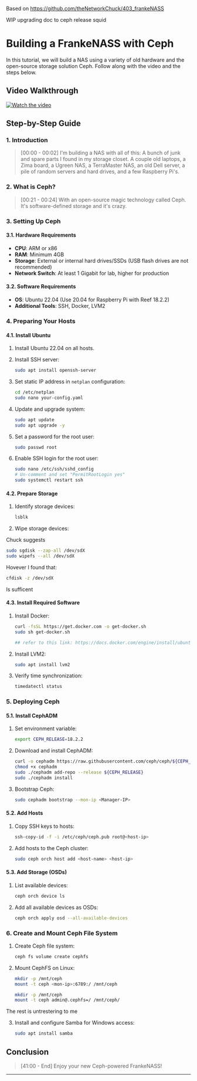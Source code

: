 
Based on https://github.com/theNetworkChuck/403_frankeNASS

WIP upgrading doc to ceph release squid


# Building a FrankeNASS with Ceph

In this tutorial, we will build a NAS using a variety of old hardware and the open-source storage solution Ceph. Follow along with the video and the steps below.

## Video Walkthrough

[![Watch the video](https://img.youtube.com/vi/jJrnJ9rj6fs/maxresdefault.jpg)](https://youtu.be/jJrnJ9rj6fs)

## Step-by-Step Guide

### 1. Introduction

> [00:00 - 00:02] I'm building a NAS with all of this: A bunch of junk and spare parts I found in my storage closet. A couple old laptops, a Zima board, a Ugreen NAS, a TerraMaster NAS, an old Dell server, a pile of random servers and hard drives, and a few Raspberry Pi's.

### 2. What is Ceph?

> [00:21 - 00:24] With an open-source magic technology called Ceph. It's software-defined storage and it's crazy.

### 3. Setting Up Ceph

#### 3.1. Hardware Requirements

- **CPU**: ARM or x86
- **RAM**: Minimum 4GB
- **Storage**: External or internal hard drives/SSDs (USB flash drives are not recommended)
- **Network Switch**: At least 1 Gigabit for lab, higher for production

#### 3.2. Software Requirements

- **OS**: Ubuntu 22.04 (Use 20.04 for Raspberry Pi with Reef 18.2.2)
- **Additional Tools**: SSH, Docker, LVM2

### 4. Preparing Your Hosts

#### 4.1. Install Ubuntu

1. Install Ubuntu 22.04 on all hosts.
2. Install SSH server:
   ```sh
   sudo apt install openssh-server
   ```

3. Set static IP address in `netplan` configuration:
   ```sh
   cd /etc/netplan
   sudo nano your-config.yaml
   ```

4. Update and upgrade system:
   ```sh
   sudo apt update
   sudo apt upgrade -y
   ```

5. Set a password for the root user:
   ```sh
   sudo passwd root
   ```

6. Enable SSH login for the root user:
   ```sh
   sudo nano /etc/ssh/sshd_config
   # Un-comment and set "PermitRootLogin yes"
   sudo systemctl restart ssh
   ```

#### 4.2. Prepare Storage

1. Identify storage devices:
   ```sh
   lsblk
   ```

2. Wipe storage devices:

Chuck suggests
   ```sh
   sudo sgdisk --zap-all /dev/sdX
   sudo wipefs --all /dev/sdX
   ```

Hovever I found that:
   ```sh
   cfdisk -z /dev/sdX
   ```
Is sufficent

#### 4.3. Install Required Software

1. Install Docker:
   ```sh
   curl -fsSL https://get.docker.com -o get-docker.sh
   sudo sh get-docker.sh

   ## refer to this link: https://docs.docker.com/engine/install/ubuntu/
   ```

2. Install LVM2:
   ```sh
   sudo apt install lvm2
   ```

3. Verify time synchronization:
   ```sh
   timedatectl status
   ```

### 5. Deploying Ceph

#### 5.1. Install CephADM

1. Set environment variable:
   ```sh
   export CEPH_RELEASE=18.2.2
   ```

2. Download and install CephADM:
   ```sh
   curl -o cephadm https://raw.githubusercontent.com/ceph/ceph/${CEPH_RELEASE}/src/cephadm/cephadm
   chmod +x cephadm
   sudo ./cephadm add-repo --release ${CEPH_RELEASE}
   sudo ./cephadm install
   ```

3. Bootstrap Ceph:
   ```sh
   sudo cephadm bootstrap --mon-ip <Manager-IP>
   ```

#### 5.2. Add Hosts

1. Copy SSH keys to hosts:
   ```sh
   ssh-copy-id -f -i /etc/ceph/ceph.pub root@<host-ip>
   ```

2. Add hosts to the Ceph cluster:
   ```sh
   sudo ceph orch host add <host-name> <host-ip>
   ```

#### 5.3. Add Storage (OSDs)

1. List available devices:
   ```sh
   ceph orch device ls
   ```

2. Add all available devices as OSDs:
   ```sh
   ceph orch apply osd --all-available-devices
   ```

### 6. Create and Mount Ceph File System

1. Create Ceph file system:
   ```sh
   ceph fs volume create cephfs
   ```

2. Mount CephFS on Linux:
   ```sh
   mkdir -p /mnt/ceph
   mount -t ceph <mon-ip>:6789:/ /mnt/ceph
   ```

   ```sh
   mkdir -p /mnt/ceph
   mount -t ceph admin@.cephfs=/ /mnt/ceph/
   ```

The rest is untrestering to me


3. Install and configure Samba for Windows access:
   ```sh
   sudo apt install samba
   ```

## Conclusion

> [41:00 - End] Enjoy your new Ceph-powered FrankeNASS!

---

